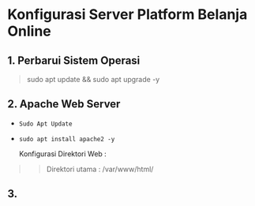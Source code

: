 # Konfigurasi Server Platform Belanja Online


## 1. Perbarui Sistem Operasi
> sudo apt update && sudo apt upgrade -y


## 2. Apache Web Server
- `Sudo Apt Update`

- `sudo apt install apache2 -y`

  Konfigurasi Direktori Web :
> > Direktori utama : /var/www/html/


## 3. 

